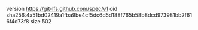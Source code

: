 version https://git-lfs.github.com/spec/v1
oid sha256:4a51bd02419a1fba9be4cf5dc6d5d188f765b58b8dcd973981bb2f616f4d73f8
size 502
